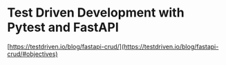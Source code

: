 # Test Driven Development with Pytest and FastAPI

[https://testdriven.io/blog/fastapi-crud/](https://testdriven.io/blog/fastapi-crud/#objectives)
